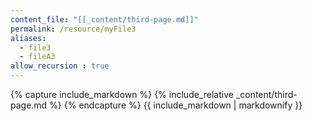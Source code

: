 ```yaml
---
content_file: "[[_content/third-page.md]]"
permalink: /resource/myFile3
aliases: 
  - file3
  - fileA3
allow_recursion : true  
---
```



{% capture include_markdown %}
{% include_relative _content/third-page.md %}
{% endcapture %}
{{ include_markdown | markdownify }}